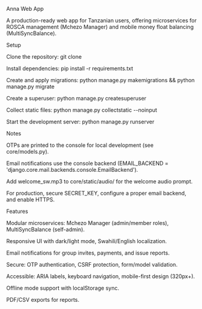 Anna Web App

A production-ready web app for Tanzanian users, offering microservices for ROSCA management (Mchezo Manager) and mobile money float balancing (MultiSyncBalance).

Setup





Clone the repository: git clone <repo-url>



Install dependencies: pip install -r requirements.txt



Create and apply migrations: python manage.py makemigrations && python manage.py migrate



Create a superuser: python manage.py createsuperuser



Collect static files: python manage.py collectstatic --noinput



Start the development server: python manage.py runserver

Notes





OTPs are printed to the console for local development (see core/models.py).



Email notifications use the console backend (EMAIL_BACKEND = 'django.core.mail.backends.console.EmailBackend').



Add welcome_sw.mp3 to core/static/audio/ for the welcome audio prompt.



For production, secure SECRET_KEY, configure a proper email backend, and enable HTTPS.

Features





Modular microservices: Mchezo Manager (admin/member roles), MultiSyncBalance (self-admin).



Responsive UI with dark/light mode, Swahili/English localization.



Email notifications for group invites, payments, and issue reports.



Secure: OTP authentication, CSRF protection, form/model validation.



Accessible: ARIA labels, keyboard navigation, mobile-first design (320px+).



Offline mode support with localStorage sync.



PDF/CSV exports for reports.
